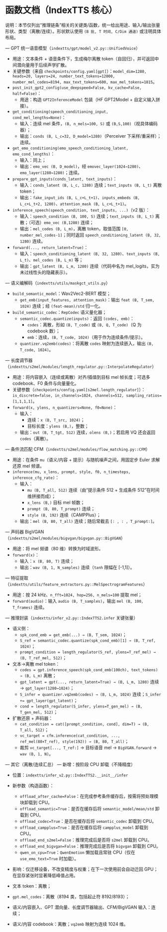 # 函数文档（IndexTTS 核心）

说明：本节仅列出“推理链条”相关的关键类/函数，统一给出用途、输入/输出张量形状、类型（离散/连续）。形状默认使用 `(B 批, T 时间, C/Dim 通道)` 或注明具体布局。

— GPT 统一语音模型（`indextts/gpt/model_v2.py::UnifiedVoice`）
- 用途：文本条件 + 语音条件下，生成梅尔离散 token（自回归），并可返回中间潜向量用于后续声学扩散。
- 关键参数（来自 `checkpoints/config.yaml[gpt]`）：`model_dim=1280, heads=20, layers=24, number_text_tokens=12000, number_mel_codes=8194, max_text_tokens=600, max_mel_tokens=1815`。
- `post_init_gpt2_config(use_deepspeed=False, kv_cache=False, half=False)`：
  - 用途：构造 `GPT2InferenceModel` 包装（HF GPT2Model + 自定义输入拼接）。
- `get_conditioning(speech_conditioning_input, cond_mel_lengths=None)`：
  - 输入：连续 mel 条件，`(B, n_mels=100, S)` 或 `(B,S,100)`（视具体编码器）；
  - 输出：`conds (B, L_c=32, D_model=1280)`（Perceiver 下采样/重采样）；连续。
- `get_emo_conditioning(emo_speech_conditioning_latent, emo_cond_lengths)`：
  - 输入：同上；
  - 输出：`emo_vec (B, D_model)`，经 `emovec_layer(1024→1280)`、`emo_layer(1280→1280)`；连续。
- `prepare_gpt_inputs(conds_latent, text_inputs)`：
  - 输入：`conds_latent (B, L_c, 1280)` 连续；`text_inputs (B, L_t)` 离散 token；
  - 输出：`fake_input_ids (B, L_c+L_t+1)`、`inputs_embeds (B, L_c+L_t+2, 1280)`、`attention_mask (B, L_c+L_t+1)`。
- `inference_speech(speech_condition, text_inputs, ...)`（v2 版）：
  - 输入：`speech_condition (B, 100, S)` 连续；`text_inputs (B, L_t)` 离散；（可选）`emo_vec (B,1280)` 连续；
  - 输出：`mel_codes (B, L_m)`，离散 token，取值范围 `[0, number_mel_codes-1]`；同时返回 `speech_conditioning_latent (B, 32, 1280)` 连续。
- `forward(..., return_latent=True)`：
  - 输入：`speech_conditioning_latent (B, 32, 1280)`、`text_inputs (B, L_t)`、`mel_codes (B, L_m)` 等；
  - 输出：`gpt_latent (B, L_m, 1280)` 连续（代码中名为 mel_logits，实为未过线性头的隐藏表示）。

— 语义编解码（`indextts/utils/maskgct_utils.py`）
- `build_semantic_model`：Wav2Vec2-BERT 模型；
  - `get_emb(input_features, attention_mask)`：输出 `feat (B, T_sem, 1024)` 连续；经 `(feat-mean)/std` 归一化。
- `build_semantic_codec`：`RepCodec` 语义量化器；
  - `semantic_codec.quantize(inputs)`：返回 `(codes, emb)`：
    - `codes`：离散，形如 `(B, T_code)` 或 `(B, Q, T_code)`（Q 为 codebook 数）；
    - `emb`：连续，`(B, T_code, 1024)`（用于作为连续条件/提示）。
  - `quantizer.vq2emb(codes)`：将离散 `codes` 映射为连续嵌入，输出 `(B, T_code, 1024)`。

— 长度调节器（`indextts/s2mel/modules/length_regulator.py::InterpolateRegulator`）
- 用途：将内容嵌入（连续或离散）对齐/插值到目标 mel 帧长度；可选多 codebook、F0 条件与向量量化。
- 关键参数（`checkpoints/config.yaml[s2mel.length_regulator]`）：`is_discrete=false, in_channels=1024, channels=512, sampling_ratios=[1,1,1,1]`。
- `forward(x, ylens, n_quantizers=None, f0=None)`：
  - 输入：
    - 连续：`x (B, T_src, 1024)`；
    - 目标长度：`ylens (B,)`，整数；
  - 输出：`out (B, T_tgt, 512)` 连续，`olens (B,)`；若启用 VQ 还会返回 `codes`（离散）。

— 条件流匹配 CFM（`indextts/s2mel/modules/flow_matching.py::CFM`）
- 用途：在条件 `mu`（语义/内容 + 提示）与随机噪声之间，用固定步 Euler 求解还原 mel 频谱。
- `inference(mu, x_lens, prompt, style, f0, n_timesteps, inference_cfg_rate)`：
  - 输入：
    - `mu (B, T_all, 512)` 连续（由“提示条件 512 + 生成条件 512”在时间维拼接而成）；
    - `x_lens (B,)` 目标 mel 帧数；
    - `prompt (B, 80, T_prompt)` 连续；
    - `style (B, 192)` 连续（CAMPPlus）；
  - 输出：`mel (B, 80, T_all)` 连续；随后常截去 `[: , : , T_prompt:]`。

— 声码器 BigVGAN（`indextts/s2mel/modules/bigvgan/bigvgan.py::BigVGAN`）
- 用途：将 mel 频谱（80 维）转换为时域波形。
- `forward(x)`：
  - 输入：`x (B, 80, T)` 连续；
  - 输出：`wav (B, 1, N_samples)` 连续（`tanh` 限幅在 [-1,1]）。

— 特征提取（`indextts/utils/feature_extractors.py::MelSpectrogramFeatures`）
- 用途：按 24 kHz、`n_fft=1024, hop=256, n_mels=100` 提取 mel；
- `forward(audio)`：输入 `audio (B, T_samples)`，输出 `mel (B, 100, T_frames)` 连续。

— 推理封装（`indextts/infer_v2.py::IndexTTS2.infer` 关键张量）
- 语义侧：
  - `spk_cond_emb = get_emb(...) → (B, T_sem, 1024)`；
  - `S_ref = semantic_codec.quantize(spk_cond_emb)[1] → (B, T_ref, 1024)`；
  - `prompt_condition = length_regulator(S_ref, ylens=T_ref_mel) → (B, T_ref_mel, 512)`；
- 文本→离散 mel token：
  - `codes = gpt.inference_speech(spk_cond_emb(100ch), text_tokens) → (B, L_m)` 离散；
  - `gpt_latent = gpt(..., return_latent=True) → (B, L_m, 1280)` 连续 → `gpt_layer(1280→1024)`；
  - `S_infer = quantizer.vq2emb(codes) → (B, L_m, 1024)` 连续；`S_infer += gpt_layer(gpt_latent)`；
  - `cond = length_regulator(S_infer, ylens=T_gen_mel) → (B, T_gen_mel, 512)`；
- 扩散还原 + 声码器：
  - `cat_condition = cat([prompt_condition, cond], dim=T) → (B, T_all, 512)`；
  - `vc_target = cfm.inference(cat_condition, ..., ref_mel(80×T_ref), style(192)) → (B, 80, T_all)`；
  - 裁剪 `vc_target[..., T_ref:]` → 目标语音 mel → `BigVGAN.forward` → `wav (B, 1, N)`。

— 其它（离散/连续汇总）
— 新增：按阶段 CPU 卸载（不降精度）
- 位置：`indextts/infer_v2.py::IndexTTS2.__init__/infer`
- 新参数（构造函数）：
  - `offload_after_cache=False`：在完成参考条件缓存后，按需将预处理模块卸载到 CPU。
  - `offload_semantic=True`：是否在缓存后将 `semantic_model/mean/std` 卸载到 CPU。
  - `offload_codec=True`：是否在缓存后将 `semantic_codec` 卸载到 CPU。
  - `offload_campplus=True`：是否在缓存后将 `campplus_model` 卸载到 CPU。
  - `offload_end_s2mel=False`：推理完成后是否将 `s2mel` 卸载到 CPU。
  - `offload_end_bigvgan=False`：推理完成后是否将 `bigvgan` 卸载到 CPU。
  - `qwen_on_cpu=True`：`QwenEmotion` 懒加载且常驻 CPU（仅在 `use_emo_text=True` 时加载）。
- 影响：仅迁移设备，不改变精度与权重；在下一次使用前会自动迁回 GPU；在显存紧张时显著降低峰值占用。

- 文本 token：离散；
- `gpt.mel_codes`：离散（8194 类，包括起止符 8192/8193）；
- 语义/内容嵌入、GPT 潜向量、长度调节器输出、CFM/BigVGAN 输入：连续；
- 语义/内容 codebook：离散；`vq2emb` 映射为连续 1024 维。
